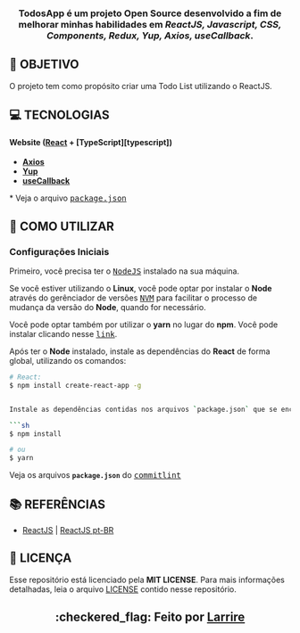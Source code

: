 <h3 align="center">

TodosApp é um projeto **Open Source** desenvolvido a fim de melhorar minhas habilidades em ***ReactJS, Javascript, CSS, Components, Redux, Yup, Axios, useCallback***.

</h3>

## **:rocket: OBJETIVO**

O projeto tem como propósito criar uma Todo List utilizando o ReactJS.

## **:computer: TECNOLOGIAS**


#### **Website** ([React][react] + [TypeScript][typescript])

  - **[Axios][Axios]**
  - **[Yup][yup]**
  - **[useCallback][hooks]**

  \* Veja o arquivo <kbd>[package.json](./sources/website/package.json)</kbd>



## **:wine_glass: COMO UTILIZAR**

### Configurações Iniciais

Primeiro, você precisa ter o <kbd>[NodeJS](https://nodejs.org/en/download/)</kbd> instalado na sua máquina. 

Se você estiver utilizando o **Linux**, você pode optar por instalar o **Node** através do gerênciador de versões <kbd>[NVM](https://github.com/nvm-sh/nvm)</kbd> para facilitar o processo de mudança da versão do **Node**, quando for necessário.

Você pode optar também por utilizar o **yarn** no lugar do **npm**. Você pode instalar clicando nesse <kbd>[link](https://classic.yarnpkg.com/en/docs/install/#debian-stable)</kbd>.

Após ter o **Node** instalado, instale as dependências do **React** de forma global, utilizando os comandos:

```sh
# React:
$ npm install create-react-app -g


Instale as dependências contidas nos arquivos `package.json` que se encontram na raíz do repositório (para o gerenciamento de commits). Para instalar as dependências, basta abrir o terminal no diretório e digitar o comando:

```sh
$ npm install

# ou
$ yarn
```

Veja os arquivos **`package.json`** do <kbd>[commitlint](./package.json)</kbd>


## **:books: REFERÊNCIAS**

- [ReactJS](https://reactjs.org/docs/getting-started.html) | [ReactJS pt-BR](https://pt-br.reactjs.org/docs/getting-started.html)

## **:page_with_curl: LICENÇA**

Esse repositório está licenciado pela **MIT LICENSE**. Para mais informações detalhadas, leia o arquivo [LICENSE](./LICENSE) contido nesse repositório. 

<h2 align="center">:checkered_flag: Feito por <a href="https://www.linkedin.com">Larrire</a></h2>


<!-- Techs -->

[react]: https://reactjs.org/

[vscode]: https://code.visualstudio.com/

[axios]: https://github.com/axios/axios

[hooks]: https://reactjs.org/docs/hooks-reference.html

[Yup]: https://github.com/jquense/yup
